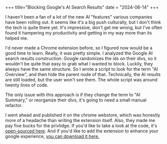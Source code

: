 +++
title="Blocking Google's AI Search Results"
date = "2024-06-14"
+++

I haven't been a fan of a lot of the new AI "features" various companies have been rolling out. It seems like it's a big push culturally, but I don't think the tech is quite there yet. It's impressive, don't get me wrong, but I've often found it hampering my productivity and getting in my way more than its helped me.

I'd never made a Chrome extension before, so I figured now would be a good time to learn. Really, it was pretty simple. I analyzed the Google AI search results construction. Google randomizes the ids on their divs, so it wouldn't be quite that easy to grab what I wanted to block. Luckily, they always have the same structure. So I wrote a script to look for the  term "AI Overview", and then hide the parent node of that. Technically, the AI results are still loaded, but the user won't see them. The whole script was around twenty lines of code.

The only issue with this approach is if they change the term to "AI Summary," or reorganize their divs, it's going to need a small manual refactor.

I went ahead and published it on the chrome webstore, which was honestly more of a headache than writing the extension itself. Also, they made me pay five bucks for the privlidge. If you'd like to take a look at the code, it's [open-sourced here](https://github.com/nuffertaylor/google-ai-blocker). And if you'd like to add the extension to enhance your google experience, [you can download it here.](https://chromewebstore.google.com/detail/google-ai-results-blocker/cnnlcgcbchhbgagkiaphfoiglddejnbh)